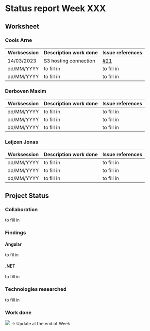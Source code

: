 # Status report Week XXX
## Worksheet 
### Cools Arne
| Worksession | Description work done | Issue references |
|---|---|---|
| 14/03/2023 | S3 hosting connection | [#21](https://gitlab.com/kdg-ti/the-lab/teams-22-23/team7/neobyte-cms-backend/-/issues/21) |
| dd/MM/YYYY | to fill in | to fill in |
| dd/MM/YYYY | to fill in | to fill in |
### Derboven Maxim
| Worksession | Description work done | Issue references |
|---|---|---|
| dd/MM/YYYY | to fill in | to fill in |
| dd/MM/YYYY | to fill in | to fill in |
| dd/MM/YYYY | to fill in | to fill in |
### Leijzen Jonas
| Worksession | Description work done | Issue references |
|---|---|---|
| dd/MM/YYYY | to fill in | to fill in |
| dd/MM/YYYY | to fill in | to fill in |
| dd/MM/YYYY | to fill in | to fill in |
## Project Status
### Collaboration
to fill in
### Findings
#### Angular
to fil in
#### .NET
to fill in
### Technologies researched
to fill in
### Work done
![](https://geps.dev/progress/87) -> Update at the end of Week
